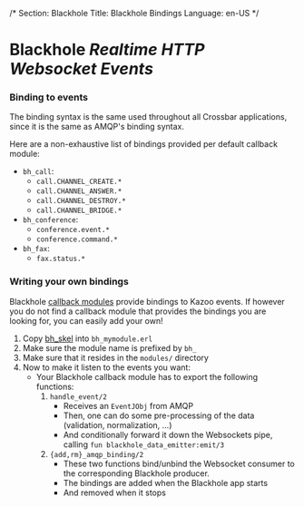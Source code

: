 /*
Section: Blackhole
Title: Blackhole Bindings
Language: en-US
*/

# Blackhole *Realtime HTTP Websocket Events*

### Binding to events

The binding syntax is the same used throughout all Crossbar applications, since it is the same as AMQP's binding syntax.

Here are a non-exhaustive list of bindings provided per default callback module:
* `bh_call`:
    * `call.CHANNEL_CREATE.*`
    * `call.CHANNEL_ANSWER.*`
    * `call.CHANNEL_DESTROY.*`
    * `call.CHANNEL_BRIDGE.*`
* `bh_conference`:
    * `conference.event.*`
    * `conference.command.*`
* `bh_fax`:
    * `fax.status.*`

### Writing your own bindings

Blackhole [callback modules](https://github.com/2600hz/kazoo/tree/master/applications/blackhole/src/modules) provide bindings to Kazoo events.
If however you do not find a callback module that provides the bindings you are looking for, you can easily add your own!

1. Copy [bh_skel](https://github.com/2600hz/kazoo/blob/master/applications/blackhole/src/modules/bh_skel.erl) into `bh_mymodule.erl`
1. Make sure the module name is prefixed by `bh_`
1. Make sure that it resides in the `modules/` directory
1. Now to make it listen to the events you want:
    * Your Blackhole callback module has to export the following functions:
        1. `handle_event/2`
            * Receives an `EventJObj` from AMQP
            * Then, one can do some pre-processing of the data (validation, normalization, ...)
            * And conditionally forward it down the Websockets pipe, calling `fun blackhole_data_emitter:emit/3`
        1. `{add,rm}_amqp_binding/2`
            * These two functions bind/unbind the Websocket consumer to the corresponding Blackhole producer.
            * The bindings are added when the Blackhole app starts
            * And removed when it stops
